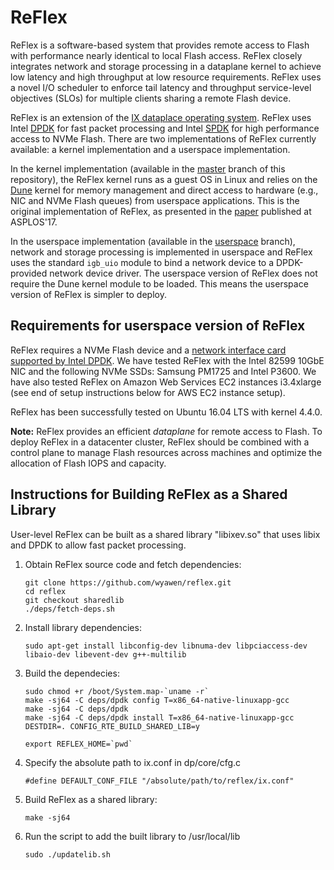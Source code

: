 # ReFlex

ReFlex is a software-based system that provides remote access to Flash with performance nearly identical to local Flash access. ReFlex closely integrates network and storage processing in a dataplane  kernel to achieve low latency and high throughput at low resource requirements. ReFlex uses a novel I/O scheduler to enforce tail latency and throughput service-level objectives (SLOs) for multiple clients sharing a remote Flash device.

ReFlex is an extension of the [IX dataplace operating system](https://github.com/ix-project/ix). ReFlex uses Intel [DPDK](http://dpdk.org) for fast packet processing and Intel [SPDK](http://www.spdk.io) for high performance access to NVMe Flash. There are two implementations of ReFlex currently available: a kernel implementation and a userspace implementation. 

In the kernel implementation (available in the [master](https://github.com/stanford-mast/reflex/tree/master) branch of this repository), the ReFlex kernel runs as a guest OS in Linux and relies on the [Dune](https://github.com/project-dune/dune) kernel for memory management and direct access to hardware (e.g., NIC and NVMe Flash queues) from userspace applications. This is the original implementation of ReFlex, as presented in the [paper](https://web.stanford.edu/group/mast/cgi-bin/drupal/system/files/reflex_asplos17.pdf) published at ASPLOS'17. 

In the userspace implementation (available in the [userspace](https://github.com/stanford-mast/reflex/tree/userspace) branch), network and storage processing is implemented in userspace and ReFlex uses the standard `igb_uio` module to bind a network device to a DPDK-provided network device driver. The userspace version of ReFlex does not require the Dune kernel module to be loaded. This means the userspace version of ReFlex is simpler to deploy.  


## Requirements for userspace version of ReFlex

ReFlex requires a NVMe Flash device and a [network interface card supported by Intel DPDK](http://dpdk.org/doc/nics). We have tested ReFlex with the Intel 82599 10GbE NIC and the following NVMe SSDs: Samsung PM1725 and Intel P3600. We have also tested ReFlex on Amazon Web Services EC2 instances i3.4xlarge (see end of setup instructions below for AWS EC2 instance setup).

ReFlex has been successfully tested on Ubuntu 16.04 LTS with kernel 4.4.0.

**Note:** ReFlex provides an efficient *dataplane* for remote access to Flash. To deploy ReFlex in a datacenter cluster, ReFlex should be combined with a control plane to manage Flash resources across machines and optimize the allocation of Flash IOPS and capacity.  


## Instructions for Building ReFlex as a Shared Library 

User-level ReFlex can be built as a shared library "libixev.so" that uses libix and DPDK to allow fast packet processing.

1. Obtain ReFlex source code and fetch dependencies:

   ```
   git clone https://github.com/wyawen/reflex.git
   cd reflex
   git checkout sharedlib
   ./deps/fetch-deps.sh
   ```

2. Install library dependencies: 

   ```
   sudo apt-get install libconfig-dev libnuma-dev libpciaccess-dev libaio-dev libevent-dev g++-multilib
   ```

3. Build the dependecies:

   ```
   sudo chmod +r /boot/System.map-`uname -r`
   make -sj64 -C deps/dpdk config T=x86_64-native-linuxapp-gcc 
   make -sj64 -C deps/dpdk
   make -sj64 -C deps/dpdk install T=x86_64-native-linuxapp-gcc DESTDIR=. CONFIG_RTE_BUILD_SHARED_LIB=y
   
   export REFLEX_HOME=`pwd`	
   ```

4. Specify the absolute path to ix.conf in dp/core/cfg.c 
   ```
   #define DEFAULT_CONF_FILE "/absolute/path/to/reflex/ix.conf"
   ```

5. Build ReFlex as a shared library:

   ```
   make -sj64
   ```

6. Run the script to add the built library to /usr/local/lib
   ```
   sudo ./updatelib.sh 
   ```



